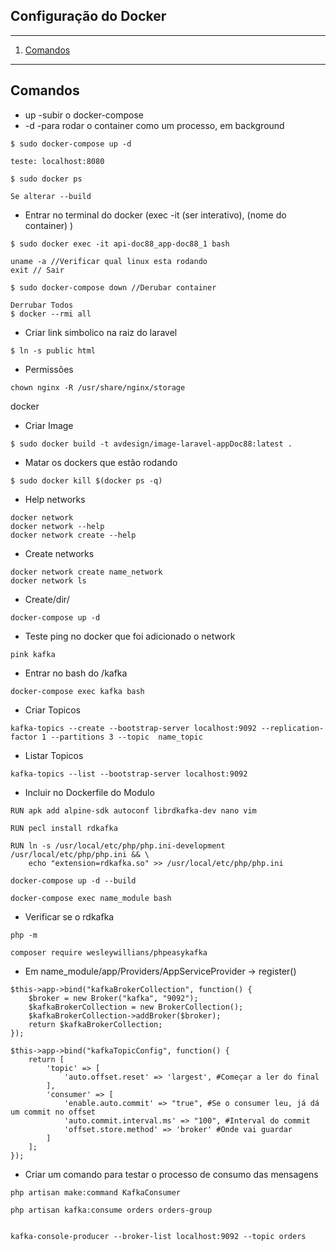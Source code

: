 ## Configuração do Docker
*******
 1. [Comandos](#comand)
 

*******
<div id='comand'/>

## Comandos<br>
* up -subir o docker-compose
* -d -para rodar o container como um processo, em background
````
$ sudo docker-compose up -d

teste: localhost:8080

$ sudo docker ps

Se alterar --build
````
* Entrar no terminal do docker (exec -it (ser interativo), (nome do container) )
````
$ sudo docker exec -it api-doc88_app-doc88_1 bash

uname -a //Verificar qual linux esta rodando
exit // Sair

$ sudo docker-compose down //Derubar container

Derrubar Todos
$ docker --rmi all 
````
* Criar link simbolico na raiz do laravel
````
$ ln -s public html
````
* Permissões 
````
chown nginx -R /usr/share/nginx/storage
```` 
docker
* Criar Image
````
$ sudo docker build -t avdesign/image-laravel-appDoc88:latest .
````

* Matar os dockers que estão rodando
````
$ sudo docker kill $(docker ps -q)
````

* Help networks
````
docker network
docker network --help
docker network create --help
````

* Create networks
````
docker network create name_network
docker network ls
````
* Create/dir/ 
````
docker-compose up -d
````
* Teste ping no docker que foi adicionado o network
````
pink kafka
````
* Entrar no bash do /kafka
````
docker-compose exec kafka bash
````
* Criar Topicos
````
kafka-topics --create --bootstrap-server localhost:9092 --replication-factor 1 --partitions 3 --topic  name_topic
````
* Listar Topicos
````
kafka-topics --list --bootstrap-server localhost:9092
````
* Incluir no Dockerfile do Modulo
````
RUN apk add alpine-sdk autoconf librdkafka-dev nano vim

RUN pecl install rdkafka

RUN ln -s /usr/local/etc/php/php.ini-development /usr/local/etc/php/php.ini && \
    echo "extension=rdkafka.so" >> /usr/local/etc/php/php.ini
    
docker-compose up -d --build
 
docker-compose exec name_module bash
````
* Verificar se o rdkafka
````
php -m

composer require wesleywillians/phpeasykafka
````
* Em name_module/app/Providers/AppServiceProvider -> register()
````
$this->app->bind("kafkaBrokerCollection", function() {
    $broker = new Broker("kafka", "9092");
    $kafkaBrokerCollection = new BrokerCollection();
    $kafkaBrokerCollection->addBroker($broker);
    return $kafkaBrokerCollection;
});

$this->app->bind("kafkaTopicConfig", function() {
    return [
        'topic' => [
            'auto.offset.reset' => 'largest', #Começar a ler do final
        ],
        'consumer' => [
            'enable.auto.commit' => "true", #Se o consumer leu, já dá um commit no offset
            'auto.commit.interval.ms' => "100", #Interval do commit
            'offset.store.method' => 'broker' #Onde vai guardar
        ]
    ];
});

````
* Criar um comando para testar o processo de consumo das mensagens
````
php artisan make:command KafkaConsumer

php artisan kafka:consume orders orders-group


kafka-console-producer --broker-list localhost:9092 --topic orders

````



